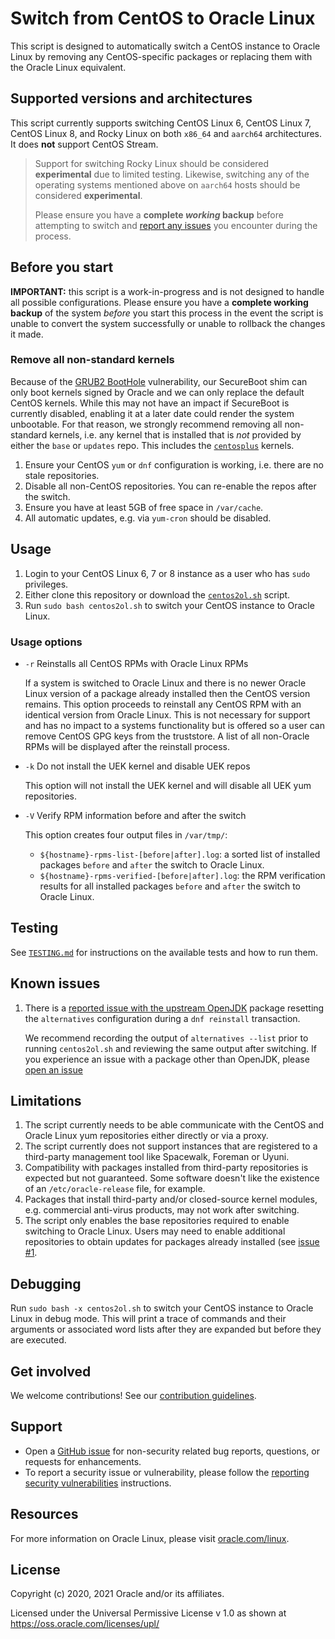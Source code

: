 # Switch from CentOS to Oracle Linux

This script is designed to automatically switch a CentOS instance to Oracle Linux
by removing any CentOS-specific packages or replacing them with the Oracle Linux
equivalent.

## Supported versions and architectures

This script currently supports switching CentOS Linux 6, CentOS Linux 7,
CentOS Linux 8, and Rocky Linux on both `x86_64` and `aarch64` architectures. It does **not** support CentOS Stream.

> Support for switching Rocky Linux should be considered **experimental** due to limited testing. Likewise, switching any of the 
> operating systems mentioned above on `aarch64` hosts should be considered **experimental**.
> 
> Please ensure you have a **complete _working_ backup** before attempting
> to switch and [report any issues][6] you encounter during the process.

## Before you start

**IMPORTANT:** this script is a work-in-progress and is not designed to handle
all possible configurations. Please ensure you have a **complete working backup**
of the system _before_ you start this process in the event the script is unable to
convert the system successfully or unable to rollback the changes it made.

### Remove all non-standard kernels

Because of the [GRUB2 BootHole][1] vulnerability, our SecureBoot shim can
only boot kernels signed by Oracle and we can only replace the default
CentOS kernels. While this may not have an impact if SecureBoot is currently
disabled, enabling it at a later date could render the system unbootable.
For that reason, we strongly recommend removing all non-standard kernels, i.e.
any kernel that is installed that is _not_ provided by either the `base` or
`updates` repo. This includes the [`centosplus`][2] kernels.

1. Ensure your CentOS `yum` or `dnf` configuration is working, i.e. there are no
   stale repositories.
1. Disable all non-CentOS repositories. You can re-enable the repos after the switch.
1. Ensure you have at least 5GB of free space in `/var/cache`.
1. All automatic updates, e.g. via `yum-cron` should be disabled.

## Usage

1. Login to your CentOS Linux 6, 7 or 8 instance as a user who has `sudo` privileges.
1. Either clone this repository or download the [`centos2ol.sh`][3] script.
1. Run `sudo bash centos2ol.sh` to switch your CentOS instance to Oracle Linux.

### Usage options

* `-r` Reinstalls all CentOS RPMs with Oracle Linux RPMs

   If a system is switched to Oracle Linux and there is no newer Oracle Linux version
   of a package already installed then the CentOS version remains.
   This option proceeds to reinstall any CentOS RPM with an identical version from
   Oracle Linux. This is not necessary for support and has no impact to a systems functionality
   but is offered so a user can remove CentOS GPG keys from the truststore.
   A list of all non-Oracle RPMs will be displayed after the reinstall process.

* `-k` Do not install the UEK kernel and disable UEK repos

  This option will not install the UEK kernel and will disable all UEK yum repositories.

* `-V` Verify RPM information before and after the switch

  This option creates four output files in `/var/tmp/`:

  * `${hostname}-rpms-list-[before|after].log`: a sorted list of installed
    packages `before` and `after` the switch to Oracle Linux.
  * `${hostname}-rpms-verified-[before|after].log`: the RPM verification results
     for all installed packages `before` and `after` the switch to Oracle Linux.

## Testing

See [`TESTING.md`](./TESTING.md) for instructions on the available tests and
how to run them.

## Known issues

1. There is a [reported issue with the upstream OpenJDK][9] package resetting the
   `alternatives` configuration during a `dnf reinstall` transaction.

   We recommend recording the output of `alternatives --list` prior to running
   `centos2ol.sh` and reviewing the same output after switching. If you experience
   an issue with a package other than OpenJDK, please [open an issue][6]

## Limitations

1. The script currently needs to be able communicate with the CentOS and Oracle
   Linux yum repositories either directly or via a proxy.
1. The script currently does not support instances that are registered to a
   third-party management tool like Spacewalk, Foreman or Uyuni.
1. Compatibility with packages installed from third-party repositories is
   expected but not guaranteed. Some software doesn't like the existence of an
   `/etc/oracle-release` file, for example.
1. Packages that install third-party and/or closed-source kernel modules, e.g.
   commercial anti-virus products, may not work after switching.
1. The script only enables the base repositories required to enable switching
   to Oracle Linux. Users may need to enable additional repositories to obtain
   updates for packages already installed (see [issue #1][4].

## Debugging

Run `sudo bash -x centos2ol.sh` to switch your CentOS instance to Oracle Linux
in debug mode. This will print a trace of commands and their arguments or
associated word lists after they are expanded but before they are executed.

## Get involved

We welcome contributions! See our [contribution guidelines][5].

## Support

* Open a [GitHub issue][6] for non-security related bug reports, questions, or
  requests for enhancements.
* To report a security issue or vulnerability, please follow the
  [reporting security vulnerabilities][7] instructions.

## Resources

For more information on Oracle Linux, please visit [oracle.com/linux][8].

## License

Copyright (c) 2020, 2021 Oracle and/or its affiliates.

Licensed under the Universal Permissive License v 1.0 as shown at
<https://oss.oracle.com/licenses/upl/>

[1]: https://blogs.oracle.com/linux/cve-2020-10713-grub2-boothole
[2]: https://wiki.centos.org/AdditionalResources/Repositories/CentOSPlus
[3]: https://raw.githubusercontent.com/oracle/centos2ol/main/centos2ol.sh
[4]: https://github.com/oracle/centos2ol/issues/1
[5]: ./CONTRIBUTING.md
[6]: https://github.com/oracle/centos2ol/issues
[7]: ./SECURITY.md
[8]: https://www.oracle.com/linux
[9]: https://bugzilla.redhat.com/show_bug.cgi?id=1200302
